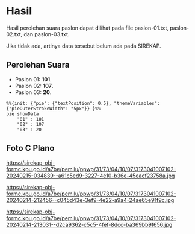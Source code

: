 # Hasil

Hasil perolehan suara paslon dapat dilihat pada file paslon-01.txt, paslon-02.txt, dan paslon-03.txt.

Jika tidak ada, artinya data tersebut belum ada pada SIREKAP.

## Perolehan Suara

 * Paslon 01: **101**.
 * Paslon 02: **107**.
 * Paslon 03: **20**.

```mermaid
%%{init: {"pie": {"textPosition": 0.5}, "themeVariables": {"pieOuterStrokeWidth": "5px"}} }%%
pie showData
    "01" : 101
    "02" : 107
    "03" : 20
```
## Foto C Plano

https://sirekap-obj-formc.kpu.go.id/a7be/pemilu/ppwp/31/73/04/10/07/3173041007102-20240215-034839--a61c5ed9-3227-4e10-b36e-45eacf23758a.jpg

https://sirekap-obj-formc.kpu.go.id/a7be/pemilu/ppwp/31/73/04/10/07/3173041007102-20240214-212456--c045d43e-3ef9-4e22-a9a4-24ae65e91f9c.jpg

https://sirekap-obj-formc.kpu.go.id/a7be/pemilu/ppwp/31/73/04/10/07/3173041007102-20240214-213031--d2ca9362-c5c5-4fef-8dcc-ba369bb9f656.jpg
